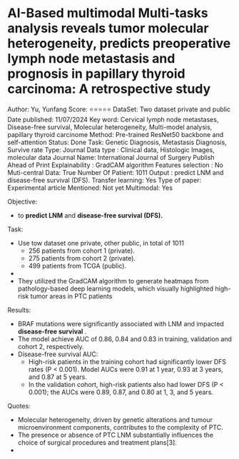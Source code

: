 # AI-Based multimodal Multi-tasks analysis reveals tumor molecular heterogeneity, predicts preoperative lymph node metastasis and prognosis in papillary thyroid carcinoma: A retrospective study

Author: Yu, Yunfang
Score: ⭐️⭐️⭐️⭐️⭐️
DataSet: Two dataset private and public 
Date published: 11/07/2024
Key word: Cervical lymph node metastases, Disease-free survival, Molecular heterogeneity, Multi-model analysis, papillary thyroid carcinome
Method: Pre-trained ResNet50 backbone and self-attention
Status: Done
Task: Genetic Diagnosis, Metastasis Diagnosis, Survive rate
Type: Journal
Data type : Clinical data, Histologic Images, molecular data
Journal Name: International Journal of Surgery Publish Ahead of Print
Explainability : GradCAM algorithm
Features selection : No
Muti-central Data: True
Number Of Patient: 1011
Output : predict LNM and disease-free survival (DFS).
Transfer learning: Yes
Type of paper: Experimental article
Mentioned: Not yet
Multimodal: Yes

Objective:

- to **predict LNM** and **disease-free survival (DFS).**

Task:

- Use tow dataset one private, other public, in total of 1011
    - 256 patients from cohort 1 (private).
    - 275 patients from cohort 2 (private).
    - 499 patients from TCGA (public).
- 
- They utilized the GradCAM algorithm to generate heatmaps from pathology-based deep learning models, which visually highlighted high-risk tumor areas in PTC patients

Results:

- BRAF mutations were significantly associated with LNM and impacted **disease-free survival** .
- The model achieve AUC of  0.86, 0.84 and 0.83 in training, validation and cohort 2, respectively.
- Disease-free survival AUC:
    - High-risk patients in the training cohort had significantly lower DFS rates (P < 0.001). Model AUCs were 0.91 at 1 year, 0.93 at 3 years, and 0.87 at 5 years.
    - In the validation cohort, high-risk patients also had lower DFS (P < 0.001); the AUCs were 0.89, 0.87, and 0.80 at 1, 3, and 5 years.

Quotes:

- Molecular heterogeneity, driven by genetic alterations and tumour microenvironment components, contributes to the complexity of PTC.
- The presence or absence of PTC LNM substantially influences the choice of surgical procedures and treatment plans[3].
-